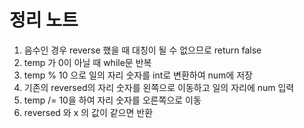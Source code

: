 # 정리 노트

1. 음수인 경우 reverse 했을 때 대칭이 될 수 없으므로 return false
2. temp 가 0이 아닐 때 while문 반복
3. temp % 10 으로 일의 자리 숫자를 int로 변환하여 num에 저장
4. 기존의 reversed의 자리 숫자를 왼쪽으로 이동하고 일의 자리에 num 입력
5. temp /= 10을 하여 자리 숫자를 오른쪽으로 이동
6. reversed 와 x 의 값이 같으면 반환